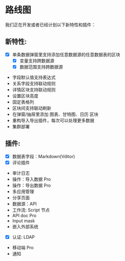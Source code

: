 # 路线图

我们正在开发或者已经计划以下新特性和插件：

## 新特性:

- [x] 单条数据弹窗里支持添加任意数据源的任意数据表的区块
  - [x] 变量支持跨数据源
  - [x] 数据范围支持跨数据源
- 字段默认值支持表达式
- 关系字段支持联动规则
- 详情区块支持联动规则
- 设置区块高度
- 固定表格列
- 区块间支持联动刷新
- 在弹窗/抽屉里添加 图表、甘特图、日历 区块
- 重构导入导出插件，每次可以处理更多数据
- 集群部署
  
## 插件:

- [x] 数据表字段：Markdown(Vditor)
- [x] 评论插件
- 审计日志
- 操作：导入数据 Pro
- 操作：导出数据 Pro
- 多应用管理
- 分享页面
- 数据源：API
- 工作流: Script 节点
- API doc Pro
- Input mask
- 嵌入外部系统
- [x] 认证: LDAP
- 移动端 Pro
- 通知
